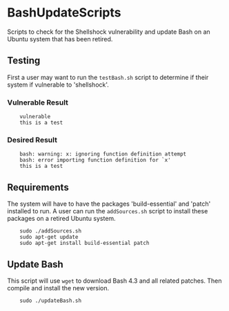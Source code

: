 # BashUpdateScripts

Scripts to check for the Shellshock vulnerability and update Bash on an
Ubuntu system that has been retired.

## Testing

First a user may want to run the `testBash.sh` script to determine if their
system if vulnerable to 'shellshock'.

### Vulnerable Result

		vulnerable
		this is a test

### Desired Result

		bash: warning: x: ignoring function definition attempt
		bash: error importing function definition for `x'
		this is a test	

## Requirements

The system will have to have the packages 'build-essential' and 'patch'
installed to run.  A user can run the `addSources.sh` script to install these
packages on a retired Ubuntu system.

		sudo ./addSources.sh
		sudo apt-get update
		sudo apt-get install build-essential patch

## Update Bash

This script will use `wget` to download Bash 4.3 and all related patches.
Then compile and install the new version.

		sudo ./updateBash.sh

